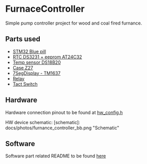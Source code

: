 # FurnaceController
Simple pump controller project for wood and coal fired furnance.

[img1]: docs/photos/p1.jpg "Image 1"
[img2]: docs/photos/p2.jpg "Image 2"


## Parts used
* [STM32 Blue pill](https://os.mbed.com/users/hudakz/code/STM32F103C8T6_Hello/)
* [RTC DS3231 + eeprom AT24C32](http://electropark.pl/rtc-zegary-czasu-rzeczywistego/4409-modul-rtc-wysokiej-precyzji-z-i2c-ds3231.html)
* [Temp sensor DS18B20](http://electropark.pl/czujniki-temperatury/10323-sonda-temperatury-ds18b20-wodoodporna-5m.html)
* [Case Z27](http://electropark.pl/obudowy-do-zasilaczy/4262-obudowa-z27-121x71x45mm-czarna-z27-do-zasilacza.html)
* [7SegDisplay - TM1637](http://electropark.pl/modul-wyswietlaczy/14115-modul-wyswietlacza-7-segmentowego-zolty-50x19mm-kropki.html)
* [Relay](http://electropark.pl/moduly-wejsc-wyjsc/3083-modul-1-przekaznika-5v.html)
* [Tact Switch](http://electropark.pl/tact-switch/81-tact-switch-6x6x14mm-czarny.html)

## Hardware
Hardware connection pinout to be found at [hw_config.h](furnance-controller-app/src/hw_config.h)

HW device schematic:
[schematic]: docs/photos/furnance_controller_bb.png "Schematic"

## Software
Software part related README to be found [here](furnance-controller-app/README.md)